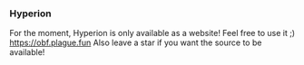 ### Hyperion
For the moment, Hyperion is only available as a website!
Feel free to use it ;)
https://obf.plague.fun
Also leave a star if you want the source to be available!
